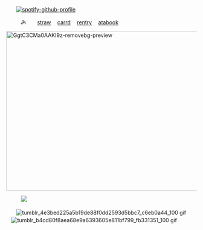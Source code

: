  ㅤㅤ[![spotify-github-profile](https://spotify-github-profile.kittinanx.com/api/view?uid=31ebwurvvtvie52inpjmx5rxepdy&cover_image=true&theme=novatorem&show_offline=false&background_color=121212&interchange=false&bar_color=ffffff&bar_color_cover=false)](https://github.com/kittinan/spotify-github-profile)

ㅤㅤㅤ𝜗ৎㅤㅤ [straw](https://frommi.straw.page/) ㅤ[carrd](https://rjjwon.carrd.co) ㅤ[rentry](https://rentry.co/nmsuu)  ㅤ[atabook](https://namsuu.atabook.org/)ㅤ

<img width="593" height="421" alt="GgtC3CMa0AAKI9z-removebg-preview" src="https://github.com/user-attachments/assets/3b47a994-9779-46a0-b3a3-6bcc5d296d65" />

 ㅤㅤㅤ![](https://komarev.com/ghpvc/?username=junnyes&color=53B0AE&label=thangyuㅤlove) ㅤㅤ

 ㅤㅤ![tumblr_4e3bed225a5b19de88f0dd2593d5bbc7_c6eb0a44_100 gif](https://github.com/user-attachments/assets/b9eda857-d0fe-45dc-af43-7636b60fca85)
 ㅤㅤ![tumblr_b4cd80f8aea68e9a6393605e811bf799_fb331351_100 gif](https://github.com/user-attachments/assets/b3b6c385-2dbe-4338-83c8-f5b6562ce02d)



